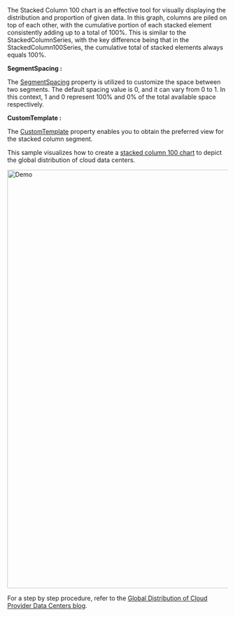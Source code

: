 The Stacked Column 100 chart is an effective tool for visually displaying the distribution and proportion of given data. In this graph, columns are piled on top of each other, with the cumulative portion of each stacked element consistently adding up to a total of 100%. This is similar to the StackedColumnSeries, with the key difference being that in the StackedColumn100Series, the cumulative total of stacked elements always equals 100%.

<b>SegmentSpacing : </b>

The [SegmentSpacing](https://help.syncfusion.com/cr/winui/Syncfusion.UI.Xaml.Charts.StackedColumnSeries.html#Syncfusion_UI_Xaml_Charts_StackedColumnSeries_SegmentSpacingProperty) property is utilized to customize the space between two segments. The default spacing value is 0, and it can vary from 0 to 1. In this context, 1 and 0 represent 100% and 0% of the total available space respectively.

<b>CustomTemplate : </b>

The [CustomTemplate](https://help.syncfusion.com/cr/winui/Syncfusion.UI.Xaml.Charts.StackedColumnSeries.html#Syncfusion_UI_Xaml_Charts_StackedColumnSeries_CustomTemplateProperty) property enables you to obtain the preferred view for the stacked column segment.

This sample visualizes how to create a [stacked column 100 chart](https://www.syncfusion.com/winui-controls/charts/winui-stacked-column-100-chart) to depict the global distribution of cloud data centers.

<img width="955" alt="Demo" src="https://github.com/SyncfusionExamples/Creating-a-Stacked-Column-100-Chart-for-Global-Distribution-of-Cloud-Provider-Data-Centers/assets/103025761/c2e99391-b6f1-41ef-bbc1-2e872f23345a">

For a step by step procedure, refer to the [Global Distribution of Cloud Provider Data Centers blog](https://www.syncfusion.com/blogs/post/winui-100-stacked-column-chart-cloud-data-centers.aspx).
